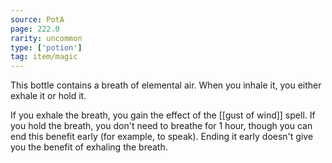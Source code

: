 ```yaml
---
source: PotA
page: 222.0
rarity: uncommon
type: ['potion']
tag: item/magic
---
```


This bottle contains a breath of elemental air. When you inhale it, you either exhale it or hold it.

If you exhale the breath, you gain the effect of the [[gust of wind]] spell. If you hold the breath, you don't need to breathe for 1 hour, though you can end this benefit early (for example, to speak). Ending it early doesn't give you the benefit of exhaling the breath.


